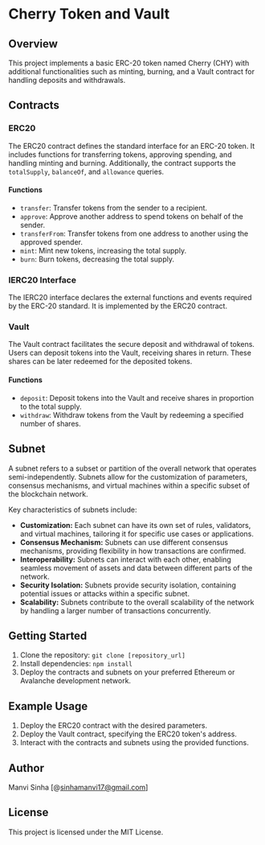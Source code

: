 # Cherry Token and Vault

## Overview

This project implements a basic ERC-20 token named Cherry (CHY) with additional functionalities such as minting, burning, and a Vault contract for handling deposits and withdrawals.

## Contracts

### ERC20

The ERC20 contract defines the standard interface for an ERC-20 token. It includes functions for transferring tokens, approving spending, and handling minting and burning. Additionally, the contract supports the `totalSupply`, `balanceOf`, and `allowance` queries.

#### Functions

- `transfer`: Transfer tokens from the sender to a recipient.
- `approve`: Approve another address to spend tokens on behalf of the sender.
- `transferFrom`: Transfer tokens from one address to another using the approved spender.
- `mint`: Mint new tokens, increasing the total supply.
- `burn`: Burn tokens, decreasing the total supply.

### IERC20 Interface

The IERC20 interface declares the external functions and events required by the ERC-20 standard. It is implemented by the ERC20 contract.

### Vault

The Vault contract facilitates the secure deposit and withdrawal of tokens. Users can deposit tokens into the Vault, receiving shares in return. These shares can be later redeemed for the deposited tokens.

#### Functions

- `deposit`: Deposit tokens into the Vault and receive shares in proportion to the total supply.
- `withdraw`: Withdraw tokens from the Vault by redeeming a specified number of shares.

## Subnet

A subnet refers to a subset or partition of the overall network that operates semi-independently. Subnets allow for the customization of parameters, consensus mechanisms, and virtual machines within a specific subset of the blockchain network.

Key characteristics of subnets include:

- **Customization:** Each subnet can have its own set of rules, validators, and virtual machines, tailoring it for specific use cases or applications.
- **Consensus Mechanism:** Subnets can use different consensus mechanisms, providing flexibility in how transactions are confirmed.
- **Interoperability:** Subnets can interact with each other, enabling seamless movement of assets and data between different parts of the network.
- **Security Isolation:** Subnets provide security isolation, containing potential issues or attacks within a specific subnet.
- **Scalability:** Subnets contribute to the overall scalability of the network by handling a larger number of transactions concurrently.

## Getting Started

1. Clone the repository: `git clone [repository_url]`
2. Install dependencies: `npm install`
3. Deploy the contracts and subnets on your preferred Ethereum or Avalanche development network.

## Example Usage

1. Deploy the ERC20 contract with the desired parameters.
2. Deploy the Vault contract, specifying the ERC20 token's address.
3. Interact with the contracts and subnets using the provided functions.

## Author

 Manvi Sinha
 [@sinhamanvi17@gmail.com]

## License

This project is licensed under the MIT License.
